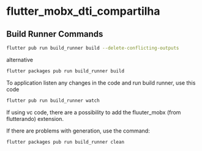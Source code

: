 # flutter_mobx_dti_compartilha

## Build Runner Commands
```bash
flutter pub run build_runner build --delete-conflicting-outputs
```

alternative
```bash
flutter packages pub run build_runner build
```

To application listen any changes in the code and run build runner, use this code
```dart
flutter pub run build_runner watch
```

If using vc code, there are a possibility to add the fluuter_mobx (from flutterando) extension.

If there are problems with generation, use the command:
```bash
flutter packages pub run build_runner clean
```